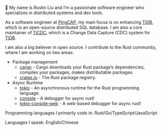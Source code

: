 👋 My name is Rustin Liu and I’m a passionate software engineer who specializes in distributed systems and dev tools.

As a software engineer at [PingCAP], my main focus is on enhancing [TiDB], which is an open-source distributed SQL database. I am also a core maintainer of [TiCDC], which is a Change Data Capture (CDC) system for [TiDB].

I am also a big believer in open source. I contribute to the Rust community, where I am working on two areas:

- Package management
  - [cargo] - Cargo downloads your Rust package’s dependencies, compiles your packages, makes distributable packages.
  - [crates.io] - The Rust package registry.
- Async Runtime
  - [tokio] - An asynchronous runtime for the Rust programming language.
  - [console] - A debugger for async rust!
  - [tokio-console-web] - A web-based debugger for async rust!

Programming languages I primarily code in: Rust/Go/TypeScript/JavaScript

Languages I speak: English/Chinese

[PingCAP]: https://www.pingcap.com/
[TiDB]: https://github.com/pingcap/tidb
[TiCDC]: https://github.com/pingcap/tiflow
[cargo]: https://github.com/rust-lang/cargo
[tokio]: https://github.com/tokio-rs/tokio
[console]: https://github.com/tokio-rs/console
[tokio-console-web]: https://github.com/Rustin170506/tokio-console-web
[crates.io]: https://github.com/rust-lang/crates.io

